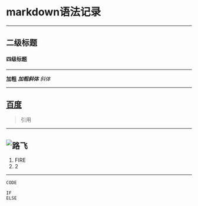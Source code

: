 # markdown语法记录
---
## 二级标题
#### 四级标题
---
**加粗**
***加粗斜体***
*斜体*

----
[百度](baidu.com)
---
>引用
---

![路飞](https://timgsa.baidu.com/timg?image&quality=80&size=b9999_10000&sec=1532860616&di=ac40bd9b6ad276683ba255ff69ba8cce&imgtype=jpg&er=1&src=http%3A%2F%2Fimg4q.duitang.com%2Fuploads%2Fitem%2F201504%2F12%2F20150412H4325_cdLiu.thumb.700_0.jpeg)
---
1. FIRE
2. 2
---
` CODE `
```
IF 
ELSE
```


